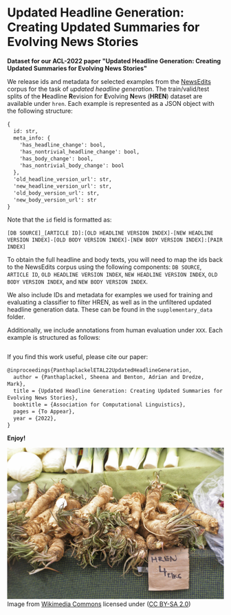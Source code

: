 # Updated Headline Generation: Creating Updated Summaries for Evolving News Stories

**Dataset for our ACL-2022 paper "Updated Headline Generation: Creating Updated Summaries for Evolving News Stories"**

We release ids and metadata for selected examples from the [NewsEdits](https://arxiv.org/abs/2104.09647) corpus for the task of *updated headline generation*. The train/valid/test splits of the <b>H</b>eadline <b>R</b>evision for <b>E</b>volving <b>N</b>ews (**HREN**) dataset are available under `hren`. Each example is represented as a JSON object with the following structure:

```
{
  id: str,
  meta_info: {
    'has_headline_change': bool,
    'has_nontrivial_headline_change': bool,
    'has_body_change': bool,
    'has_nontrivial_body_change': bool
  },
  'old_headline_version_url': str,
  'new_headline_version_url': str,
  'old_body_version_url': str,
  'new_body_version_url': str
}
```

Note that the `id` field is formatted as:

```
[DB SOURCE]_[ARTICLE ID]:[OLD HEADLINE VERSION INDEX]-[NEW HEADLINE VERSION INDEX]-[OLD BODY VERSION INDEX]-[NEW BODY VERSION INDEX]:[PAIR INDEX]
```

To obtain the full headline and body texts, you will need to map the ids back to the NewsEdits corpus using the following components: `DB SOURCE`, `ARTICLE ID`, `OLD HEADLINE VERSION INDEX`, `NEW HEADLINE VERSION INDEX`, `OLD BODY VERSION INDEX`, and `NEW BODY VERSION INDEX`.

We also include IDs and metadata for examples we used for training and evaluating a classifier to filter HREN, as well as in the unfiltered updated headline generation data. These can be found in the `supplementary_data` folder.

Additionally, we include annotations from human evaluation under `XXX`. Each example is structured as follows:

```

```


If you find this work useful, please cite our paper:

```
@inproceedings{PanthaplackelETAL22UpdatedHeadlineGeneration,
  author = {Panthaplackel, Sheena and Benton, Adrian and Dredze, Mark},
  title = {Updated Headline Generation: Creating Updated Summaries for Evolving News Stories},
  booktitle = {Association for Computational Linguistics},
  pages = {To Appear},
  year = {2022},
}
```

__Enjoy!__

![](hren.jpg)
Image from [Wikimedia Commons](https://commons.wikimedia.org/wiki/File:Hren_(Horseradish)_(25443687854).jpg) licensed under ([CC BY-SA 2.0](https://creativecommons.org/licenses/by-sa/2.0/deed.en))

